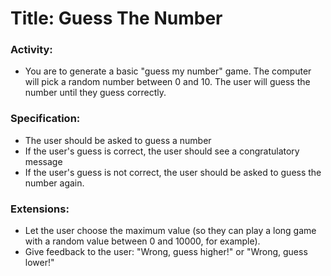 # Title: Guess The Number

### Activity:
- You are to generate a basic "guess my number" game.  The computer will pick a random number between 0 and 10.  The user will guess the number until they guess correctly.

### Specification:
- The user should be asked to guess a number
- If the user's guess is correct, the user should see a congratulatory message
- If the user's guess is not correct, the user should be asked to guess the number again.

### Extensions:
- Let the user choose the maximum value (so they can play a long game with a random value between 0 and 10000, for example).
- Give feedback to the user: "Wrong, guess higher!" or "Wrong, guess lower!"
